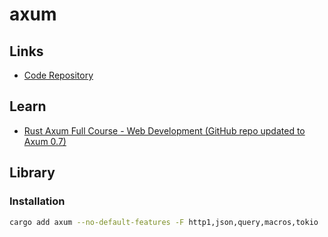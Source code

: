 # axum

<!--
https://github.com/populist-vote/platform

https://github.com/Quentin-Piot/axum-diesel-real-world
-->

## Links

- [Code Repository](https://github.com/tokio-rs/axum)

## Learn

- [Rust Axum Full Course - Web Development (GitHub repo updated to Axum 0.7)](https://youtube.com/watch?v=XZtlD_m59sM&t=7s)

## Library

### Installation

```sh
cargo add axum --no-default-features -F http1,json,query,macros,tokio
```

<!--
cargo add axum --no-default-features -F x
-->
